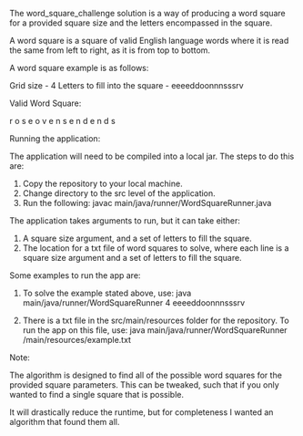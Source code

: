 The word_square_challenge solution is a way of producing a word square for a provided square size and the letters encompassed in the square.

A word square is a square of valid English language words where it is read the same from left to right, as it is from top to bottom.

A word square example is as follows: 

Grid size - 4
Letters to fill into the square - eeeeddoonnnsssrv

Valid Word Square: 

r o s e
o v e n
s e n d 
e n d s

Running the application: 

The application will need to be compiled into a local jar. The steps to do this are:
1) Copy the repository to your local machine.
2) Change directory to the src level of the application. 
3) Run the following: javac main/java/runner/WordSquareRunner.java

The application takes arguments to run, but it can take either: 
1) A square size argument, and a set of letters to fill the square.
2) The location for a txt file of word squares to solve, where each line is a square size argument and a set of letters to fill the square.

Some examples to run the app are: 

1) To solve the example stated above, use: 
	java main/java/runner/WordSquareRunner 4 eeeeddoonnnsssrv
	
2) There is a txt file in the src/main/resources folder for the repository. To run the app on this file, use:
	java main/java/runner/WordSquareRunner /main/resources/example.txt

	
Note: 

The algorithm is designed to find all of the possible word squares for the provided square parameters.
This can be tweaked, such that if you only wanted to find a single square that is possible. 

It will drastically reduce the runtime, but for completeness I wanted an algorithm that found them all. 